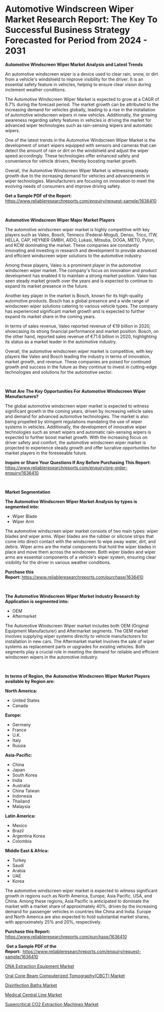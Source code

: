 <p><h1>Automotive Windscreen Wiper Market Research Report: The Key To Successful Business Strategy Forecasted for Period from 2024 - 2031</h1></p><p><strong>Automotive Windscreen Wiper Market Analysis and Latest Trends</strong></p>
<p><p>An automotive windscreen wiper is a device used to clear rain, snow, or dirt from a vehicle's windshield to improve visibility for the driver. It is an essential safety feature in vehicles, helping to ensure clear vision during inclement weather conditions.</p><p>The Automotive Windscreen Wiper Market is expected to grow at a CAGR of 6.7% during the forecast period. The market growth can be attributed to the increasing demand for vehicles globally, leading to a rise in the installation of automotive windscreen wipers in new vehicles. Additionally, the growing awareness regarding safety features in vehicles is driving the market for advanced wiper technologies such as rain-sensing wipers and automatic wipers.</p><p>One of the latest trends in the Automotive Windscreen Wiper Market is the development of smart wipers equipped with sensors and cameras that can detect the amount of rain or dirt on the windshield and adjust the wiper speed accordingly. These technologies offer enhanced safety and convenience for vehicle drivers, thereby boosting market growth.</p><p>Overall, the Automotive Windscreen Wiper Market is witnessing steady growth due to the increasing demand for vehicles and advancements in wiper technologies. Manufacturers are focusing on innovation to meet the evolving needs of consumers and improve driving safety.</p></p>
<p><strong>Get a Sample PDF of the Report:&nbsp;</strong> <a href="https://www.reliableresearchreports.com/enquiry/request-sample/1636410">https://www.reliableresearchreports.com/enquiry/request-sample/1636410</a></p>
<p>&nbsp;</p>
<p><strong>Automotive Windscreen Wiper Major Market Players</strong></p>
<p><p>The automotive windscreen wiper market is highly competitive with key players such as Valeo, Bosch, Tenneco (Federal-Mogul), Denso, Trico, ITW, HELLA, CAP, HEYNER GMBH, AIDO, Lukasi, Mitsuba, DOGA, METO, Pylon, and KCW dominating the market. These companies are constantly innovating and investing in research and development to provide advanced and efficient windscreen wiper solutions to the automotive industry.</p><p>Among these players, Valeo is a prominent player in the automotive windscreen wiper market. The company's focus on innovation and product development has enabled it to maintain a strong market position. Valeo has seen steady market growth over the years and is expected to continue to expand its market presence in the future.</p><p>Another key player in the market is Bosch, known for its high-quality automotive products. Bosch has a global presence and a wide range of windscreen wiper solutions catering to various vehicle types. The company has experienced significant market growth and is expected to further expand its market share in the coming years.</p><p>In terms of sales revenue, Valeo reported revenue of €19 billion in 2020, showcasing its strong financial performance and market position. Bosch, on the other hand, reported sales revenue of €71.6 billion in 2020, highlighting its status as a market leader in the automotive industry.</p><p>Overall, the automotive windscreen wiper market is competitive, with key players like Valeo and Bosch leading the industry in terms of innovation, market growth, and revenue. These companies are poised for continued growth and success in the future as they continue to invest in cutting-edge technologies and solutions for the automotive sector.</p></p>
<p>&nbsp;</p>
<p><strong>What Are The Key Opportunities For Automotive Windscreen Wiper Manufacturers?</strong></p>
<p><p>The global automotive windscreen wiper market is expected to witness significant growth in the coming years, driven by increasing vehicle sales and demand for advanced automotive technologies. The market is also being propelled by stringent regulations mandating the use of wiper systems in vehicles. Additionally, the development of innovative wiper technologies such as smart wipers and automatic rain-sensing wipers is expected to further boost market growth. With the increasing focus on driver safety and comfort, the automotive windscreen wiper market is projected to experience steady growth and offer lucrative opportunities for market players in the foreseeable future.</p></p>
<p><strong>Inquire or Share Your Questions If Any Before Purchasing This Report:</strong> <a href="https://www.reliableresearchreports.com/enquiry/pre-order-enquiry/1636410">https://www.reliableresearchreports.com/enquiry/pre-order-enquiry/1636410</a></p>
<p>&nbsp;</p>
<p><strong>Market Segmentation</strong></p>
<p><strong>The Automotive Windscreen Wiper Market Analysis by types is segmented into:</strong></p>
<p><ul><li>Wiper Blade</li><li>Wiper Arm</li></ul></p>
<p><p>The automotive windscreen wiper market consists of two main types: wiper blades and wiper arms. Wiper blades are the rubber or silicone strips that come into direct contact with the windscreen to wipe away water, dirt, and debris. Wiper arms are the metal components that hold the wiper blades in place and move them across the windscreen. Both wiper blades and wiper arms are essential components of a vehicle's wiper system, ensuring clear visibility for the driver in various weather conditions.</p></p>
<p><strong>Purchase this Report:&nbsp;</strong><a href="https://www.reliableresearchreports.com/purchase/1636410">https://www.reliableresearchreports.com/purchase/1636410</a></p>
<p>&nbsp;</p>
<p><strong>The Automotive Windscreen Wiper Market Industry Research by Application is segmented into:</strong></p>
<p><ul><li>OEM</li><li>Aftermarket</li></ul></p>
<p><p>The Automotive Windscreen Wiper market includes both OEM (Original Equipment Manufacturer) and Aftermarket segments. The OEM market involves supplying wiper systems directly to vehicle manufacturers for installation in new cars. The Aftermarket market involves the sale of wiper systems as replacement parts or upgrades for existing vehicles. Both segments play a crucial role in meeting the demand for reliable and efficient windscreen wipers in the automotive industry.</p></p>
<p>&nbsp;</p>
<p><strong>In terms of Region, the Automotive Windscreen Wiper Market Players available by Region are:</strong></p>
<p>
    <p> <strong> North America: </strong>
        <ul>
            <li>United States</li>
            <li>Canada</li>
        </ul>
        </p> 
    <p> <strong> Europe: </strong>
        <ul>
            <li>Germany</li>
            <li>France</li>
            <li>U.K.</li>
            <li>Italy</li>
            <li>Russia</li>
        </ul>
        </p> 
    <p> <strong> Asia-Pacific: </strong>
        <ul>
            <li>China</li>
            <li>Japan</li>
            <li>South Korea</li>
            <li>India</li>
            <li>Australia</li>
            <li>China Taiwan</li>
            <li>Indonesia</li>
            <li>Thailand</li>
            <li>Malaysia</li>
        </ul>
        </p> 
    <p> <strong> Latin America: </strong>
        <ul>
            <li>Mexico</li>
            <li>Brazil</li>
            <li>Argentina Korea</li>
            <li>Colombia</li>
        </ul>
        </p> 
    <p> <strong> Middle East & Africa: </strong>
        <ul>
            <li>Turkey</li>
            <li>Saudi</li>
            <li>Arabia</li>
            <li>UAE</li>
            <li>Korea</li>
        </ul>
    </p>
    </p>
<p><p>The automotive windscreen wiper market is expected to witness significant growth in regions such as North America, Europe, Asia Pacific, USA, and China. Among these regions, Asia Pacific is anticipated to dominate the market with a market share of approximately 40%, driven by the increasing demand for passenger vehicles in countries like China and India. Europe and North America are also expected to hold substantial market shares, with approximately 25% and 20%, respectively.</p></p>
<p><strong>Purchase this Report: </strong><a href="https://www.reliableresearchreports.com/purchase/1636410">https://www.reliableresearchreports.com/purchase/1636410</a></p>
<p>&nbsp;<strong>Get a Sample PDF of the Report:&nbsp;&nbsp;</strong><a href="https://www.reliableresearchreports.com/enquiry/request-sample/1636410">https://www.reliableresearchreports.com/enquiry/request-sample/1636410</a></p>
<p><strong></strong></p>
<p><p><a href="https://medium.com/@jazminjones30/dna-extraction-equipment-market-size-and-market-trends-complete-industry-overview-2024-to-2031-1250c7b8a970">DNA Extraction Equipment Market</a></p><p><a href="https://issuu.com/reportprime-2/docs/oral-cone-beam-computerized-tomographycbct-market-">Oral Cone Beam Computerized Tomography(CBCT) Market</a></p><p><a href="https://github.com/jsmusil/Market-Research-Report-List-1/blob/main/disinfection-baths-market.md">Disinfection Baths Market</a></p><p><a href="https://medium.com/@jazminjones30/medical-central-line-market-size-reveals-the-best-marketing-channels-in-global-industry-4a7fff797d3e">Medical Central Line Market</a></p><p><a href="https://github.com/yemakinde/Market-Research-Report-List-1/blob/main/supercritical-co2-extraction-machines-market.md">Supercritical CO2 Extraction Machines Market</a></p></p>